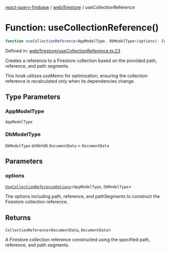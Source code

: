 [react-query-firebase](../../../modules.md) / [web/firestore](../index.md) / useCollectionReference

# Function: useCollectionReference()

```ts
function useCollectionReference<AppModelType, DbModelType>(options): CollectionReference<DocumentData, DocumentData>
```

Defined in: [web/firestore/useCollectionReference.ts:23](https://github.com/vpishuk/react-query-firebase/blob/43c0734068a570cd646254bb366ccd8007f7dfed/web/firestore/useCollectionReference.ts#L23)

Creates a reference to a Firestore collection based on the provided path, reference, and path segments.

This hook utilizes useMemo for optimization, ensuring the collection reference is recalculated only when its dependencies change.

## Type Parameters

### AppModelType

`AppModelType`

### DbModelType

`DbModelType` *extends* `DocumentData` = `DocumentData`

## Parameters

### options

[`UseCollectionReferenceOptions`](../type-aliases/UseCollectionReferenceOptions.md)\<`AppModelType`, `DbModelType`\>

The options including path, reference, and pathSegments to construct the Firestore collection reference.

## Returns

`CollectionReference`\<`DocumentData`, `DocumentData`\>

A Firestore collection reference constructed using the specified path, reference, and path segments.
